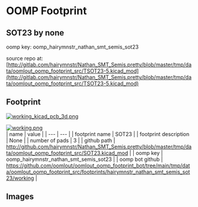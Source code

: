 # OOMP Footprint  
## SOT23  by none  
  
oomp key: oomp_hairymnstr_nathan_smt_semis_sot23  
  
source repo at: [http://gitlab.com/hairymnstr/Nathan_SMT_Semis.pretty/blob/master/tmp/data/oomlout_oomp_footprint_src/TSOT23-5.kicad_mod](http://gitlab.com/hairymnstr/Nathan_SMT_Semis.pretty/blob/master/tmp/data/oomlout_oomp_footprint_src/TSOT23-5.kicad_mod)  
## Footprint  
  
[![working_kicad_pcb_3d.png](working_kicad_pcb_3d_600.png)](working_kicad_pcb_3d.png)  
  
[![working.png](working_600.png)](working.png)  
| name | value | 
| --- | --- | 
| footprint name | SOT23 | 
| footprint description | None | 
| number of pads | 3 | 
| github path | http://github.com/hairymnstr/Nathan_SMT_Semis.pretty/blob/master/tmp/data/oomlout_oomp_footprint_src/SOT23.kicad_mod | 
| oomp key | oomp_hairymnstr_nathan_smt_semis_sot23 | 
| oomp bot github | https://github.com/oomlout/oomlout_oomp_footprint_bot/tree/main/tmp/data/oomlout_oomp_footprint_src/footprints/hairymnstr_nathan_smt_semis_sot23/working | 
## Images  
